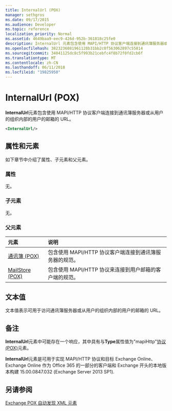 ```yaml
---
title: InternalUrl (POX)
manager: sethgros
ms.date: 09/17/2015
ms.audience: Developer
ms.topic: reference
localization_priority: Normal
ms.assetid: 4649baa9-eec9-426d-952b-361818c25fe0
description: InternalUrl 元素包含使用 MAPI/HTTP 协议客户端连接到通讯簿服务器或从用户的组织内部的用户的邮箱的 URL。
ms.openlocfilehash: 3823236081961128b31bb2c0f563062897c55814
ms.sourcegitcommit: 34041125dc8c5f993b21cebfc4f8b72f0fd2cb6f
ms.translationtype: MT
ms.contentlocale: zh-CN
ms.lasthandoff: 06/11/2018
ms.locfileid: "19825950"
---
```

# <a name="internalurl-pox"></a>InternalUrl (POX)

**InternalUrl**元素包含使用 MAPI/HTTP 协议客户端连接到通讯簿服务器或从用户的组织内部的用户的邮箱的 URL。 
  
```XML
<InternalUrl/>
```

## <a name="attributes-and-elements"></a>属性和元素

如下章节中介绍了属性、子元素和父元素。
  
### <a name="attributes"></a>属性

无。
  
### <a name="child-elements"></a>子元素

无。
  
### <a name="parent-elements"></a>父元素

|**元素**|**说明**|
|:-----|:-----|
|[通讯簿 (POX)](addressbook-pox.md) <br/> |包含使用 MAPI/HTTP 协议客户端连接到通讯簿服务器的规范。  <br/> |
|[MailStore (POX)](mailstore-pox.md) <br/> |包含使用 MAPI/HTTP 协议来连接到用户邮箱的客户端的规范。  <br/> |
   
## <a name="text-value"></a>文本值

文本值表示可用于访问通讯簿服务器或从用户的组织内部的用户的邮箱的 URL。
  
## <a name="remarks"></a>备注

**InternalUrl**元素中可能存在一个响应，其中具有与**Type**属性值为"mapiHttp"[协议 (POX)](protocol-pox.md)元素。 
  
**InternalUrl**元素是可用于实现 MAPI/HTTP 协议和目标 Exchange Online、 Exchange Online 作为 Office 365 的一部分的客户端和 Exchange 开头的本地版本构建 15.00.0847.032 (Exchange Server 2013 SP1). 
  
## <a name="see-also"></a>另请参阅



[Exchange POX 自动发现 XML 元素](pox-autodiscover-xml-elements-for-exchange.md)

